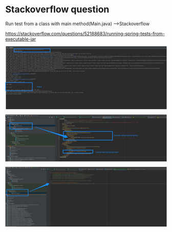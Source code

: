 # Stackoverflow question #

Run test from a class with main method(Main.java)  -->Stackoverflow


https://stackoverflow.com/questions/52188683/running-spring-tests-from-executable-jar



![Result](/images/result.jpg?raw=true "Result")

![Assembly](/images/assembly.jpg?raw=true "Assembly")

![factory](/images/spring_factory.jpg?raw=true "factory")



